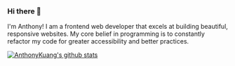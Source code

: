 ### Hi there 👋

I'm Anthony! I am a frontend web developer that excels at building beautiful, responsive websites.
My core belief in programming is to constantly refactor my code for greater accessibility and better practices.

[![AnthonyKuang's github stats](https://github-readme-stats.vercel.app/api?username=AnthonyKuang)](https://github.com/AnthonyKuang/github-readme-stats)

<!--
**AnthonyKuang/AnthonyKuang** is a ✨ _special_ ✨ repository because its `README.md` (this file) appears on your GitHub profile.

Here are some ideas to get you started:

- 🔭 I’m currently working on ...
- 🌱 I’m currently learning ...
- 👯 I’m looking to collaborate on ...
- 🤔 I’m looking for help with ...
- 💬 Ask me about ...
- 📫 How to reach me: ...
- 😄 Pronouns: ...
- ⚡ Fun fact: ...
-->
